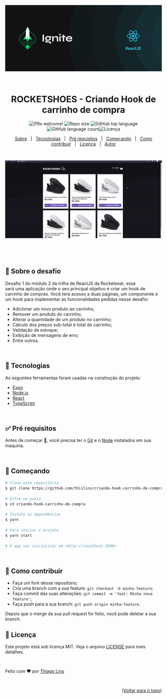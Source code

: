 <div align="center" id="top"> 
  <img src="./.github/banner-reactJS.png" alt=" Criando Hook de carrinho de compra" />

  &#xa0;

</div>

<h1 align="center">ROCKETSHOES - Criando Hook de carrinho de compra</h1>

<p align="center">
  <img src="https://img.shields.io/static/v1?label=PRs&message=welcome&color=04D361&labelColor=000000?color=04D361&style=for-the-badge" alt="PRs welcome!" />
<img  alt="Repo size"  src="https://img.shields.io/github/repo-size/thiilins/criando-hook-carrinho-de-compra?color=04D361&style=for-the-badge">
<img  alt="GitHub top language"  src="https://img.shields.io/github/languages/top/thiilins/criando-hook-carrinho-de-compra?color=04d361&style=for-the-badge"> <img  alt="GitHub language count"  src="https://img.shields.io/github/languages/count/thiilins/criando-hook-carrinho-de-compra?color=04d361&style=for-the-badge"><img alt="Licença" src="https://img.shields.io/github/license/thiilins/criando-hook-carrinho-de-compra?color=04d361&style=for-the-badge">

  <!-- <img alt="Github issues" src="https://img.shields.io/github/issues/thiilins/criando-hook-carrinho-de-compra?color=04d361&style=for-the-badge" /> -->

  <!-- <img alt="Github forks" src="https://img.shields.io/github/forks/thiilins/criando-hook-carrinho-de-compra?color=04d361&style=for-the-badge" /> -->

  <!-- <img alt="Github stars" src="https://img.shields.io/github/stars/thiilins/criando-hook-carrinho-de-compra?color=04d361&style=for-the-badge" /> -->


</p>

<p align="center">
  <a href="#dart-sobre-o-desafio">Sobre</a> &#xa0; | &#xa0; 
   <a href="#rocket-tecnologias">Tecnologias</a> &#xa0; | &#xa0;
  <a href="#white_check_mark-pré-requesitos">Pré requisitos</a> &#xa0; | &#xa0;
  <a href="#checkered_flag-começando">Começando</a> &#xa0; | &#xa0;
  <a href="#thinking-como-contribuir">Como contribuir</a> &#xa0; | &#xa0;
  <a href="#memo-licença">Licença</a> &#xa0; | &#xa0;
  <a href="https://github.com/thiilins" target="_blank">Autor</a>
</p>
 
 &#xa0;

 <p align="center">
 <img src="./.github/app-preview.gif" alt="Criando Hook de carrinho de compra" />
 </p>
<br>

&#xa0; 

## :dart: Sobre o desafio ##

Desafio 1 do módulo 2 da trilha de ReactJS da Rocketseat, essa será uma aplicação onde o seu principal objetivo é criar um hook de carrinho de compras. Você terá acesso a duas páginas, um componente e um hook para implementar as funcionalidades pedidas nesse desafio:

- Adicionar um novo produto ao carrinho;
- Remover um produto do carrinho;
- Alterar a quantidade de um produto no carrinho;
- Cálculo dos preços sub-total e total do carrinho;
- Validação de estoque;
- Exibição de mensagens de erro;
- Entre outros.

&#xa0; 

## :rocket: Tecnologias ##

As seguintes ferramentas foram usadas na construção do projeto:

- [Expo](https://expo.io/)
- [Node.js](https://nodejs.org/en/)
- [React](https://pt-br.reactjs.org/)
- [TypeScript](https://www.typescriptlang.org/)

&#xa0; 

## :white_check_mark: Pré requisitos ##

Antes de começar :checkered_flag:, você precisa ter o [Git](https://git-scm.com) e o [Node](https://nodejs.org/en/) instalados em sua maquina.

&#xa0; 

## :checkered_flag: Começando ##

```bash
# Clone este repositório
$ git clone https://github.com/thiilins/criando-hook-carrinho-de-compra

# Entre na pasta
$ cd criando-hook-carrinho-de-compra

# Instale as dependências
$ yarn

# Para iniciar o projeto
$ yarn start

# O app vai inicializar em <http://localhost:3000>
```
 
&#xa0; 

## :thinking: Como contribuir

- Faça um fork desse repositório;
- Cria uma branch com a sua feature: `git checkout -b minha-feature`;
- Faça commit das suas alterações: `git commit -m 'feat: Minha nova feature'`;
- Faça push para a sua branch: `git push origin minha-feature`.

Depois que o merge da sua pull request for feito, você pode deletar a sua branch.

## :memo: Licença ##

Este projeto está sob licença MIT. Veja o arquivo [LICENSE](LICENSE.md) para mais detalhes.

&#xa0; 

Feito com :heart: por <a href="https://github.com/thiilins" target="_blank">Thiago Lins</a>

&#xa0;


<p align="right">(<a href="#top">Voltar para o topo</a>)</p>
